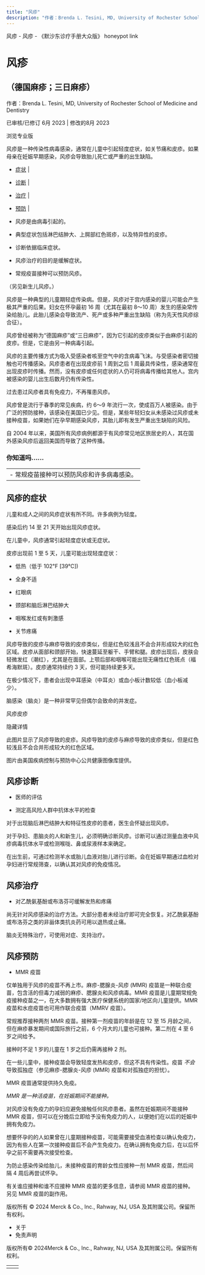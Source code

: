 ```yaml
---
title: "风疹"
description: "作者：Brenda L. Tesini, MD, University of Rochester School of Medicine and Dentistry"
---
```


﻿风疹 \- 风疹 \- 《默沙东诊疗手册大众版》 honeypot link

# 风疹

## （德国麻疹；三日麻疹）

作者：Brenda L. Tesini, MD, University of Rochester School of Medicine and Dentistry

已审核/已修订 6月 2023 \| 修改的8月 2023

浏览专业版

风疹是一种传染性病毒感染，通常在儿童中引起轻度症状，如关节痛和皮疹。如果母亲在妊娠早期感染，风疹会导致胎儿死亡或严重的出生缺陷。

- [症状](#症状_v819422_zh) \|
- [诊断](#诊断_v15637827_zh) \|
- [治疗](#治疗_v15637849_zh) \|
- [预防](#预防_v819435_zh) \|

- 风疹是由病毒引起的。

- 典型症状包括淋巴结肿大、上腭部红色斑疹，以及特异性的皮疹。

- 诊断依据临床症状。

- 风疹治疗的目的是缓解症状。

- 常规疫苗接种可以预防风疹。


（另见新生儿风疹。）

风疹是一种典型的儿童期轻症传染病。但是，风疹对于宫内感染的婴儿可能会产生极其严重的后果。妇女在怀孕最初 16 周（尤其在最初 8～10 周）发生的感染常传染给胎儿。此胎儿感染会导致流产、死产或多种严重出生缺陷（称为先天性风疹综合征）。

风疹曾经被称为“德国麻疹”或“三日麻疹”，因为它引起的皮疹类似于由麻疹引起的皮疹。但是，它是由另一种病毒引起。

风疹的主要传播方式为吸入受感染者咳至空气中的含病毒飞沫。与受感染者密切接触也可传播感染。风疹患者在出现皮疹前 1 周到之后 1 周最具传染性，感染通常在出现皮疹时传播。然而，没有皮疹或任何症状的人仍可将病毒传播给其他人。宫内被感染的婴儿出生后数月仍有传染性。

过去患过风疹者具有免疫力，不再罹患风疹。

风疹曾是流行于春季的常见疾病，约 6～9 年流行一次，使成百万人被感染。由于广泛的预防接种，该感染在美国已少见。但是，某些年轻妇女从未感染过风疹或未接种疫苗，如果她们在孕早期感染风疹，其胎儿即有发生严重出生缺陷的风险。

自 2004 年以来，美国所有风疹病例都源于有风疹常见地区旅居史的人，其在国外感染风疹后返回美国而导致了这种传播。

### 你知道吗……

|     |
| --- |
| - 常规疫苗接种可以预防风疹和许多病毒感染。 |

## 风疹的症状

儿童和成人之间的风疹症状有所不同。许多病例为轻度。

感染后约 14 至 21 天开始出现风疹症状。

在儿童中，风疹通常引起轻度症状或无症状。

皮疹出现前 1 至 5 天，儿童可能出现轻度症状：

- 低热（低于 102℉ \[39℃\])

- 全身不适

- 红眼病

- 颈部和脑后淋巴结肿大

- 咽喉发红或有刺激感

- 关节疼痛


风疹导致的皮疹与麻疹导致的皮疹类似，但是红色较浅且不会合并形成较大的红色区域。皮疹从面部和颈部开始，快速蔓延至躯干、手臂和腿。皮疹出现后，皮肤会轻微发红（潮红），尤其是在面部。上颚后部和咽喉可能出现无痛性红色斑点（福希海默斑）。皮疹通常持续约 3 天，但可能持续更多天。

在极少情况下，患者会出现中耳感染（中耳炎）或血小板计数较低（血小板减少）。

脑感染（脑炎）是一种非常罕见但偶尔会致命的并发症。

风疹皮疹



隐藏详情

此图片显示了风疹导致的皮疹。风疹导致的皮疹与麻疹导致的皮疹类似，但是红色较浅且不会合并形成较大的红色区域。

图片由美国疾病控制与预防中心公共健康图像库提供。

## 风疹诊断

- 医师的评估

- 测定高风险人群中抗体水平的检查


对于出现脑后淋巴结肿大和特征性皮疹的患者，医生会怀疑出现风疹。

对于孕妇、患脑炎的人和新生儿，必须明确诊断风疹。诊断可以通过测量血液中风疹病毒抗体水平或检测喉咙、鼻或尿液样本来确定。

在出生前，可通过检测羊水或胎儿血液对胎儿进行诊断。会在妊娠早期通过血检对孕妇进行常规筛查，以确认其对风疹的免疫情况。

## 风疹治疗

- 对乙酰氨基酚或布洛芬可缓解发热和疼痛


尚无针对风疹感染的治疗方法。大部分患者未经治疗即可完全恢复。对乙酰氨基酚或布洛芬之类的非甾体类抗炎药可用以退热或止痛。

脑炎无特殊治疗，可使用对症、支持治疗。

## 风疹预防

- MMR 疫苗


仅单独用于风疹的疫苗不再上市。麻疹-腮腺炎-风疹 (MMR) 疫苗是一种联合疫苗，包含活的但毒力减弱的麻疹、腮腺炎和风疹病毒。MMR 疫苗是儿童期常规免疫接种疫苗之一，在大多数拥有强大医疗保健系统的国家/地区向儿童提供。MMR 疫苗和水痘疫苗也可用作联合疫苗（MMRV 疫苗）。

常规推荐接种两剂 MMR 疫苗。接种第一剂疫苗的年龄是在 12 至 15 月龄之间，但在麻疹暴发期间或国际旅行之前，6 个月大的儿童也可接种。第二剂在 4 至 6 岁之间给予。

接种时不足 1 岁的儿童在 1 岁之后仍需再接种 2 剂。

在一些儿童中，接种疫苗会导致轻度发热和皮疹，但这不具有传染性。疫苗 _不会_ 导致孤独症（参见麻疹-腮腺炎-风疹 (MMR) 疫苗和对孤独症的担忧）。

MMR 疫苗通常提供持久免疫。

_MMR 是一种活疫苗，在妊娠期间不能接种。_

对风疹没有免疫力的孕妇应避免接触任何风疹患者。虽然在妊娠期间不能接种 MMR 疫苗，但可以在分娩后立即给予没有免疫力的人，以便她们在以后的妊娠中拥有免疫力。

想要怀孕的的人如果曾在儿童期接种疫苗，可能需要接受血液检查以确认免疫力，因为有些人在第一次接种疫苗后不会产生免疫力。在确认拥有免疫力后，在以后怀孕之前不需要再次接受检查。

为防止感染传染给胎儿，未接种疫苗的育龄女性应接种一剂 MMR 疫苗，然后间隔 4 周后再尝试怀孕。

有关谁应接种和谁不应接种 MMR 疫苗的更多信息，请参阅 MMR 疫苗的接种。另见 MMR 疫苗的副作用。



版权所有 © 2024
Merck & Co., Inc., Rahway, NJ, USA 及其附属公司。保留所有权利。

- 关于
- 免责声明

版权所有© 2024Merck & Co., Inc., Rahway, NJ, USA 及其附属公司。保留所有权利。

|     |     |
| --- | --- |
|  |  |